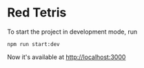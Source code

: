 # Red Tetris

To start the project in development mode, run

```
npm run start:dev
```

Now it's available at [http://localhost:3000](http://localhost:3000)
